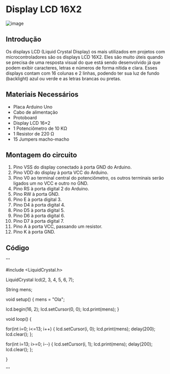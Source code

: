 # Display LCD 16X2
![image](https://github.com/user-attachments/assets/dae99037-0c7d-4d7e-870d-4e7794564676)


## Introdução
Os displays LCD (Liquid Crystal Display) os mais utilizados em projetos com microcontroladores são os displays LCD 16X2. Eles são muito úteis quando se precisa de uma resposta visual do que está sendo desenvolvido já que podem exibir caracteres, letras e números de forma nítida e clara. Esses displays contam com 16 colunas e 2 linhas, podendo ter sua luz de fundo (backlight) azul ou verde e as letras brancas ou pretas.


## Materiais Necessários
- Placa Arduino Uno
- Cabo de alimentação
- Protoboard
- Display LCD 16×2
- 1 Potenciômetro de 10 KΩ
- 1 Resistor de 220 Ω
- 15 Jumpers macho-macho


## Montagem do circuito
1. Pino VSS do display conectado à porta GND do Arduino.
2. Pino VDD do display à porta VCC do Arduino.
3. Pino V0 ao terminal central do potenciômetro, os outros terminais serão ligados um no VCC e outro no GND.
4. Pino RS à porta digital 2 do Arduino.
5. Pino RW à porta GND.
6. Pino E à porta digital 3.
7. Pino D4 à porta digital 4.
8. Pino D5 à porta digital 5.
9. Pino D6 à porta digital 6.
10. Pino D7 à porta digital 7.
11. Pino A à porta VCC, passando um resistor.
12. Pino K à porta GND.


## Código

'''

#include <LiquidCrystal.h>

LiquidCrystal lcd(2, 3, 4, 5, 6, 7);

String mens;

void setup() 
{
  mens = "Ola";
  
  lcd.begin(16, 2);
  lcd.setCursor(0, 0);
  lcd.print(mens);
}

void loop() 
{
  
  for(int i=0; i<=13; i++)
  {
    lcd.setCursor(i, 0);
    lcd.print(mens);
    delay(200);
    lcd.clear();
  };
  
  for(int i=13; i>=0; i--)
  {
    lcd.setCursor(i, 1);
    lcd.print(mens);
    delay(200);
    lcd.clear();
  };
  
} 

'''

